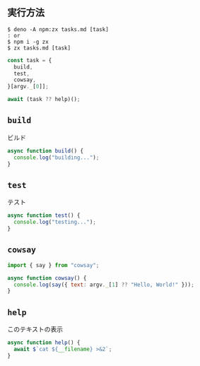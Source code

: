 ## 実行方法

```
$ deno -A npm:zx tasks.md [task]
: or
$ npm i -g zx
$ zx tasks.md [task]
```

```js
const task = {
  build,
  test,
  cowsay,
}[argv._[0]];

await (task ?? help)();
```

## `build`

ビルド

```js
async function build() {
  console.log("building...");
}
```

## `test`

テスト

```js
async function test() {
  console.log("testing...");
}
```

## `cowsay`

```js
import { say } from "cowsay";

async function cowsay() {
  console.log(say({ text: argv._[1] ?? "Hello, World!" }));
}
```

## `help`

このテキストの表示

```js
async function help() {
  await $`cat ${__filename} >&2`;
}
```
